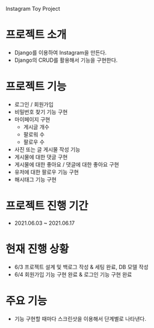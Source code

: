 Instagram Toy Project

# 프로젝트 소개
- Django를 이용하여 Instagram을 만든다.
- Django의 CRUD를 활용해서 기능을 구현한다.

# 프로젝트 기능
- 로그인 / 회원가입
- 비밀번호 찾기 기능 구현
- 마이페이지 구현
	- 게시글 개수
	- 팔로워 수
	 - 팔로우 수
- 사진 또는 글 게시물 작성 기능
- 게시물에 대한 댓글 구현
- 게시물에 대한 좋아요 / 댓글에 대한 좋아요 구현
- 유저에 대한 팔로우 기능 구현
- 해시태그 기능 구현

# 프로젝트 진행 기간 
 - 2021.06.03 ~ 2021.06.17 

# 현재 진행 상황
- 6/3 프로젝트 설계 및 백로그 작성 & 세팅 완료, DB 모델 작성 
- 6/4 회원가입 기능 구현 완료 & 로그인 기능 구현 완료


# 주요 기능 
- 기능 구현할 때마다 스크린샷을 이용해서 단계별로 나타낸다.

